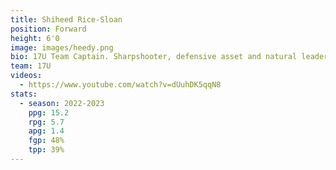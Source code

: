 ```yaml
---
title: Shiheed Rice-Sloan
position: Forward
height: 6'0
image: images/heedy.png
bio: 17U Team Captain. Sharpshooter, defensive asset and natural leader.
team: 17U
videos:
  - https://www.youtube.com/watch?v=dUuhDK5qqN8
stats:
  - season: 2022-2023
    ppg: 15.2
    rpg: 5.7
    apg: 1.4
    fgp: 48%
    tpp: 39%
---
```

